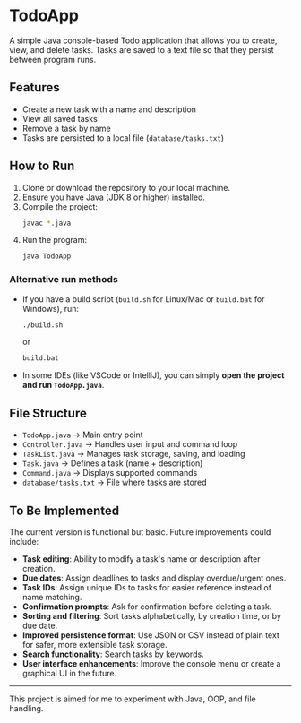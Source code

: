 # TodoApp

A simple Java console-based Todo application that allows you to create, view, and delete tasks. Tasks are saved to a text file so that they persist between program runs.

## Features
- Create a new task with a name and description
- View all saved tasks
- Remove a task by name
- Tasks are persisted to a local file (`database/tasks.txt`)

## How to Run
1. Clone or download the repository to your local machine.
2. Ensure you have Java (JDK 8 or higher) installed.
3. Compile the project:
   ```bash
   javac *.java
   ```
4. Run the program:
   ```bash
   java TodoApp
   ```

### Alternative run methods
- If you have a build script (`build.sh` for Linux/Mac or `build.bat` for Windows), run:
  ```bash
  ./build.sh
  ```
  or
  ```bash
  build.bat
  ```
- In some IDEs (like VSCode or IntelliJ), you can simply **open the project and run `TodoApp.java`**.

## File Structure
- `TodoApp.java` → Main entry point
- `Controller.java` → Handles user input and command loop
- `TaskList.java` → Manages task storage, saving, and loading
- `Task.java` → Defines a task (name + description)
- `Command.java` → Displays supported commands
- `database/tasks.txt` → File where tasks are stored

## To Be Implemented
The current version is functional but basic. Future improvements could include:
- **Task editing**: Ability to modify a task's name or description after creation.
- **Due dates**: Assign deadlines to tasks and display overdue/urgent ones.
- **Task IDs**: Assign unique IDs to tasks for easier reference instead of name matching.
- **Confirmation prompts**: Ask for confirmation before deleting a task.
- **Sorting and filtering**: Sort tasks alphabetically, by creation time, or by due date.
- **Improved persistence format**: Use JSON or CSV instead of plain text for safer, more extensible task storage.
- **Search functionality**: Search tasks by keywords.
- **User interface enhancements**: Improve the console menu or create a graphical UI in the future.

---

This project is aimed for me to experiment with Java, OOP, and file handling.

